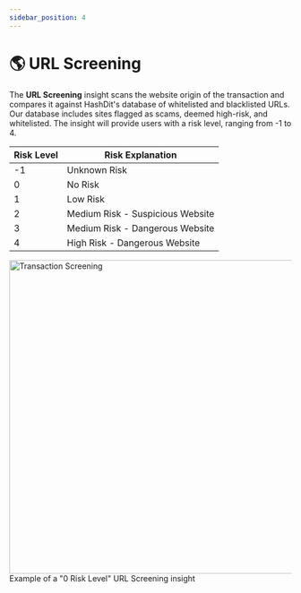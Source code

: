 ```yaml
---
sidebar_position: 4
---
```


# 🌎 URL Screening
The **URL Screening** insight scans the website origin of the transaction and compares it against HashDit's database of whitelisted and blacklisted URLs. Our database includes sites flagged as scams, deemed high-risk, and whitelisted. The insight will provide users with a risk level, ranging from -1 to 4.

<div style={{    display: 'flex',
    justifyContent: 'center',
    alignItems: 'center',
    paddingTop:"20px",
    paddingBottom:"30px",
}}>

| Risk Level | Risk Explanation                    |
|------------|--------------------------------------|
| -1         | Unknown Risk                         |
| 0          | No Risk                              |
| 1          | Low Risk                             |
| 2          | Medium Risk - Suspicious Website     |
| 3          | Medium Risk - Dangerous Website      |
| 4          | High Risk - Dangerous Website        |

</div>

<div style={{    display: 'flex',
    justifyContent: 'center',
    alignItems: 'center',}}>
    <img
    src={require('./images/4.avif').default}
    alt="Transaction Screening"
    width="513" height="560"
    style={{
      borderRadius: "7px",
      border: "1px solid grey",
    }}
    />
</div>

<div      
style={{
    display: 'flex',
    justifyContent: 'center',
    alignItems: 'center',
    paddingBottom:"20px",
}}>
    Example of a "0 Risk Level" URL Screening insight
</div>
